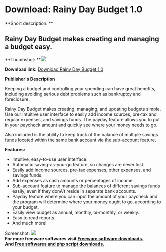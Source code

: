 # Download: Rainy Day Budget 1.0

**Short description: **

## Rainy Day Budget makes creating and managing a budget easy.

  
**Thumbshot: **![](http://www.freewarefiles.com/screenshot/rainydaybudget_md.jpg)   
  
**Download link:** [Download Rainy Day Budget 1.0](http://freesoftwares.boysofts.com/Rainy-Day-Budget_program_42635.html)  
  

**Publisher's Description**  
  

Keeping a budget and controlling your spending can have great benefits,
including avoiding serious debt problems such as bankruptcy and foreclosure.

Rainy Day Budget makes creating, managing, and updating budgets simple. Use
our intuitive user interface to easily add income sources, pre-tax and regular
expenses, and savings funds. The payday feature allows you to put in your
paycheck amount and quickly see where your money needs to go.

Also included is the ability to keep track of the balance of multiple savings
funds located within the same bank account via the sub-account feature.

**Features:**

  * Intuitive, easy-to-use user interface. 
  * Automatic saving-as-you-go feature, so changes are never lost. 
  * Easily add income sources, pre-tax expenses, other expenses, and savings funds. 
  * Add expenses as cash amounts or percentages of income. 
  * Sub-account feature to manage the balances of different savings funds easily, even if they donA't reside in separate bank accounts. 
  * Payday feature where you can input the amount of your paycheck and the program will determine where your money ought to go, according to your budget. 
  * Easily view budget as annual, monthly, bi-monthly, or weekly. 
  * Easy to read reports. 
  * And much more! 

  
  
Screenshot: ![](http://www.freewarefiles.com/screenshot/rainydaybudget.jpg)  
**For more freeware softwares visit [Freeware software downloads.](http://freesoftwares.boysofts.com/)**   
**And [Free softwares and php script downloads.](http://www.boysofts.com/)**

